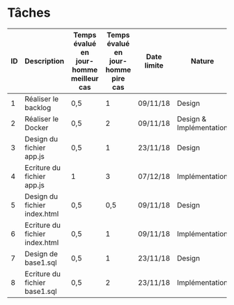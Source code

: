 Tâches
======================

| ID | Description | Temps évalué en jour-homme meilleur cas | Temps évalué en jour-homme pire cas | Date limite | Nature | Dépendances | Etat |
|----------|----------|----------|----------|----------|----------|----------|----------|
| 1 | Réaliser le backlog | 0,5 | 1 | 09/11/18 | Design | - | Accomplie |
| 2 | Réaliser le Docker | 0,5 | 2 | 09/11/18 | Design & Implémentation | - | Accomplie |
| 3 | Design du fichier app.js | 0,5 | 1 | 23/11/18 | Design | 1 | Accomplie |
| 4 | Ecriture du fichier app.js | 1 | 3 | 07/12/18 | Implémentation | 3 | En cours |
| 5 | Design du fichier index.html | 0,5 | 0,5 | 09/11/18 | Design | 1 | Accomplie |
| 6 | Ecriture du fichier index.html | 0,5 | 1 | 09/11/18 | Implémentation | 5 | Accomplie |
| 7 | Design de base1.sql | 0,5 | 1 | 23/11/18 | Design | 1 | Accomplie |
| 8 | Ecriture du fichier base1.sql | 0,5 | 2 | 23/11/18 | Implémentation | 7 | En cours |